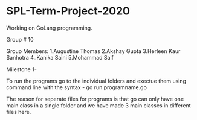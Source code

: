 # SPL-Term-Project-2020
Working on GoLang programming.

Group # 10

Group Members:
1.Augustine Thomas
2.Akshay Gupta
3.Herleen Kaur Sanhotra
4..Kanika Saini
5.Mohammad Saif

Milestone 1-

To run the programs go to the individual folders and exectue them using command line with the syntax -
go run programname.go

The reason for seperate files for programs is that go can only have one main class in a single folder and we have made 3 main classes in different files here.

